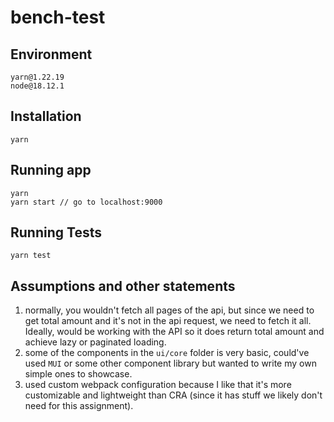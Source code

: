 # bench-test

## Environment

```
yarn@1.22.19
node@18.12.1
```

## Installation

```
yarn
```

## Running app

```
yarn
yarn start // go to localhost:9000
```

## Running Tests

```
yarn test
```

## Assumptions and other statements

1. normally, you wouldn't fetch all pages of the api, but since we need to get total amount and it's not in the api request, we need to fetch it all. Ideally, would be working with the API so it does return total amount and achieve lazy or paginated loading.
2. some of the components in the `ui/core` folder is very basic, could've used `MUI` or some other component library but wanted to write my own simple ones to showcase.
3. used custom webpack configuration because I like that it's more customizable and lightweight than CRA (since it has stuff we likely don't need for this assignment).
